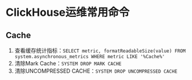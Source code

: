 # ClickHouse运维常用命令


## Cache

1. 查看缓存统计指标：`SELECT metric, formatReadableSize(value) FROM system.asynchronous_metrics WHERE metric LIKE '%Cache%'`
2. 清除Mark Cache：`SYSTEM DROP MARK CACHE`
3. 清除UNCOMPRESSED CACHE：`SYSTEM DROP UNCOMPRESSED CACHE`
